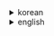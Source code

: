 <details>
	<summary>korean</summary>
	
# DP-Shop 플러그인 소개

DP-Shop은 마인크래프트 서버에서 상점을 쉽게 생성하고 관리할 수 있는 플러그인입니다.
GUI를 통해 직관적으로 아이템과 가격을 설정할 수 있으며, 상점의 활성화/비활성화 및 페이징 기능을 지원합니다.

## 플러그인 특징
- **GUI 기반 설정**: 아이템과 가격을 GUI로 간편하게 설정 가능.
- **상점 활성화/비활성화**: 특정 상점을 필요에 따라 활성화하거나 비활성화 가능.
- **페이징 기능**: 상점을 여러 페이지로 나누어 관리 가능 (페이지는 0부터 시작).
- **권한 설정**: 상점별 접근 권한을 설정하거나 삭제 가능.
- **DLang 지원**: 언어 파일을 자유롭게 수정하실 수 있습니다.

## 명령어
| 명령어 | 설명 |
|--------|------|
| `/dshop create <name>` | 새로운 상점을 생성합니다. |
| `/dshop title <name> <title>` | 상점의 제목을 설정합니다. |
| `/dshop pages <name> <maxPage>` | 상점의 최대 페이지를 설정합니다. (페이지는 0부터 시작) |
| `/dshop items <name> [page]` | 아이템 설정 GUI를 엽니다. |
| `/dshop price <name> [page]` | 가격 설정 GUI를 엽니다. |
| `/dshop enable <name>` | 상점을 활성화합니다. |
| `/dshop disable <name>` | 상점을 비활성화합니다. |
| `/dshop delete <name>` | 상점을 삭제합니다. |
| `/dshop reload` | 설정 파일을 다시 불러옵니다. |
| `/dshop permission <name> <node>` | 상점에 권한을 설정합니다. |
| `/dshop delpermission <name>` | 상점의 권한을 삭제합니다. |
| `/dshop open <name>` | 상점을 엽니다. (유저도 사용 가능) |

## 사용법 예시
- 상점 생성: `/dshop create myshop`
- 상점 페이지 설정: `/dshop pages myshop 3`
- 아이템 설정 GUI 열기: `/dshop items myshop 0`
- 상점 열기: `/dshop open myshop`
</details>

<details>
	<summary>english</summary>
	
# DP-Shop Plugin Introduction

DP-Shop is a Minecraft plugin that allows for easy creation and management of shops on servers. It offers intuitive item and price configuration through a GUI, along with features for enabling/disabling shops and pagination.

## Plugin Features
- **GUI-Based Configuration**: Easily set items and prices using a graphical interface.
- **Shop Enable/Disable**: Activate or deactivate specific shops as needed.
- **Pagination**: Organize shops across multiple pages (pages start from 0).
- **Permission Settings**: Set or remove access permissions for individual shops.
- **DLang Support**: You can freely edit language files.

## Commands
| Command | Description |
|---------|-------------|
| `/dshop create <name>` | Creates a new shop. |
| `/dshop title <name> <title>` | Sets the title of a shop. |
| `/dshop pages <name> <maxPage>` | Sets the maximum number of pages for a shop (pages start from 0). |
| `/dshop items <name> [page]` | Opens the item configuration GUI. |
| `/dshop price <name> [page]` | Opens the price configuration GUI. |
| `/dshop enable <name>` | Enables a shop. |
| `/dshop disable <name>` | Disables a shop. |
| `/dshop delete <name>` | Deletes a shop. |
| `/dshop reload` | Reloads the configuration file. |
| `/dshop permission <name> <node>` | Sets a permission for a shop. |
| `/dshop delpermission <name>` | Removes a permission from a shop. |
| `/dshop open <name>` | Opens a shop (usable by players). |

## Usage Examples
- Create a shop: `/dshop create myshop`
- Set shop pages: `/dshop pages myshop 3`
- Open item configuration GUI: `/dshop items myshop 0`
- Open a shop: `/dshop open myshop`
</details>
